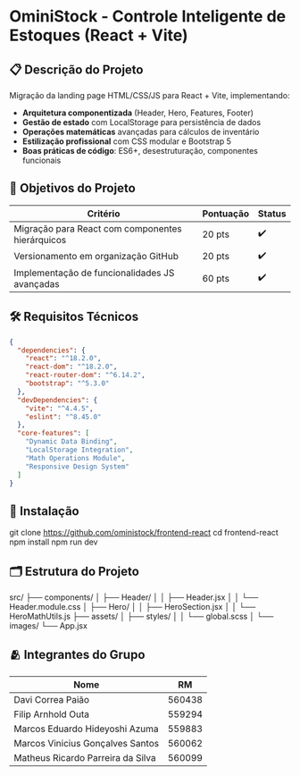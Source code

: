 # OminiStock - Controle Inteligente de Estoques (React + Vite)

## 📋 Descrição do Projeto
Migração da landing page HTML/CSS/JS para React + Vite, implementando:
- **Arquitetura componentizada** (Header, Hero, Features, Footer)
- **Gestão de estado** com LocalStorage para persistência de dados
- **Operações matemáticas** avançadas para cálculos de inventário
- **Estilização profissional** com CSS modular e Bootstrap 5
- **Boas práticas de código**: ES6+, desestruturação, componentes funcionais

## 🎯 Objetivos do Projeto
| Critério | Pontuação | Status |
|----------|-----------|--------|
| Migração para React com componentes hierárquicos | 20 pts | ✔️ |
| Versionamento em organização GitHub | 20 pts | ✔️ |
| Implementação de funcionalidades JS avançadas | 60 pts | ✔️ |

## 🛠️ Requisitos Técnicos
```json
{
  "dependencies": {
    "react": "^18.2.0",
    "react-dom": "^18.2.0",
    "react-router-dom": "^6.14.2",
    "bootstrap": "^5.3.0"
  },
  "devDependencies": {
    "vite": "^4.4.5",
    "eslint": "^8.45.0"
  },
  "core-features": [
    "Dynamic Data Binding",
    "LocalStorage Integration",
    "Math Operations Module",
    "Responsive Design System"
  ]
}
```
## 🚀 Instalação
git clone https://github.com/oministock/frontend-react
cd frontend-react
npm install
npm run dev

## 🗂️ Estrutura do Projeto
src/
├── components/
│   ├── Header/
│   │   ├── Header.jsx
│   │   └── Header.module.css
│   ├── Hero/
│   │   ├── HeroSection.jsx
│   │   └── HeroMathUtils.js
├── assets/
│   ├── styles/
│   │   └── global.scss
│   └── images/
└── App.jsx

## 🫂 Integrantes do Grupo
| Nome | RM |
|------|----|
| Davi Correa Paião |	560438 |
| Filip Arnhold Outa | 559294 |
| Marcos Eduardo Hideyoshi Azuma | 559883 |
| Marcos Vinicius Gonçalves Santos | 560062 |
| Matheus Ricardo Parreira da Silva | 560099 |
